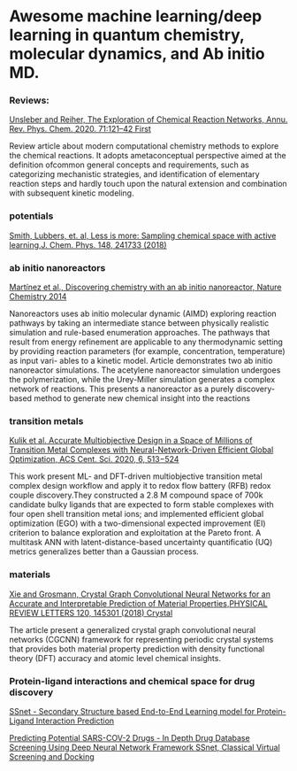 # Awesome machine learning/deep learning in quantum chemistry, molecular dynamics, and Ab initio MD.

### Reviews:

[Unsleber and Reiher, The Exploration of Chemical Reaction Networks, Annu. Rev. Phys. Chem. 2020. 71:121–42
First](https://www.annualreviews.org/doi/10.1146/annurev-physchem-071119-040123) 

Review article about modern computational chemistry methods to explore the chemical reactions. It adopts ametaconceptual perspective aimed at the definition ofcommon general concepts and requirements, such as categorizing mechanistic strategies, and identification of elementary reaction steps and hardly touch upon the natural extension and combination with subsequent kinetic modeling.

### potentials
 [Smith, Lubbers, et. al, Less is more: Sampling chemical space with active learning,J. Chem. Phys. 148, 241733 (2018)](https://aip.scitation.org/doi/abs/10.1063/1.5023802)
 
 

### ab initio nanoreactors
[Martínez et al., Discovering chemistry with an ab initio nanoreactor, Nature Chemistry 2014](https://www.nature.com/articles/nchem.2099)

Nanoreactors uses ab initio molecular dynamic (AIMD) exploring reaction pathways by taking an intermediate stance between physically realistic simulation and rule-based enumeration approaches. <bn>
The pathways that result from energy refinement are applicable to any thermodynamic setting by providing reaction parameters (for example, concentration, temperature) as input vari- ables to a kinetic model. Article demonstrates two ab initio nanoreactor simulations. The acetylene nanoreactor simulation undergoes the polymerization, while the Urey-Miller simulation generates a complex network of reactions. This presents a nanoreactor as a purely discovery-based method to generate new chemical insight into the reactions

### transition metals

[Kulik et al. Accurate Multiobjective Design in a Space of Millions of Transition Metal Complexes with Neural-Network-Driven Efficient Global Optimization, ACS Cent. Sci. 2020, 6, 513−524](https://pubs.acs.org/action/showCitFormats?doi=10.1021/acscentsci.0c00026&ref=pdf) 

This work present ML- and DFT-driven multiobjective transition metal complex design workflow and apply it to redox flow battery (RFB) redox couple discovery.They constructed a 2.8 M compound space of 700k candidate bulky ligands that are expected to form stable complexes with four open shell transition metal ions; and implemented efficient global optimization (EGO) with a two-dimensional expected improvement (EI) criterion to balance exploration and exploitation at the Pareto front. A multitask ANN with latent-distance-based uncertainty quantificatio (UQ) metrics generalizes better than a Gaussian process. 

### materials

[Xie and Grosmann, Crystal Graph Convolutional Neural Networks for an Accurate and Interpretable Prediction of Material Properties,PHYSICAL REVIEW LETTERS 120, 145301 (2018) Crystal](https://journals.aps.org/prl/abstract/10.1103/PhysRevLett.120.145301)

The article present a generalized crystal graph convolutional neural networks (CGCNN) framework for representing periodic crystal systems that provides both material property prediction with density functional theory (DFT) accuracy and atomic level chemical insights.



### Protein-ligand interactions and chemical space for drug discovery

[SSnet - Secondary Structure based End-to-End Learning model for Protein-Ligand Interaction Prediction](https://www.biorxiv.org/content/10.1101/2019.12.20.884841v1.abstract)



[Predicting Potential SARS-COV-2 Drugs - In Depth Drug Database Screening Using Deep Neural Network Framework SSnet, Classical
Virtual Screening and Docking](https://www.researchgate.net/profile/Niraj_Verma8/publication/341647942_Predicting_Potential_SARS-COV-2_Drugs_-_In_Depth_Drug_Database_Screening_Using_Deep_Neural_Network_Framework_SSnet_Classical_Virtual_Screening_and_Docking/links/5ecd0aa04585158592bc093a/Predicting-Potential-SARS-COV-2-Drugs-In-Depth-Drug-Database-Screening-Using-Deep-Neural-Network-Framework-SSnet-Classical-Virtual-Screening-and-Docking.pdf)


